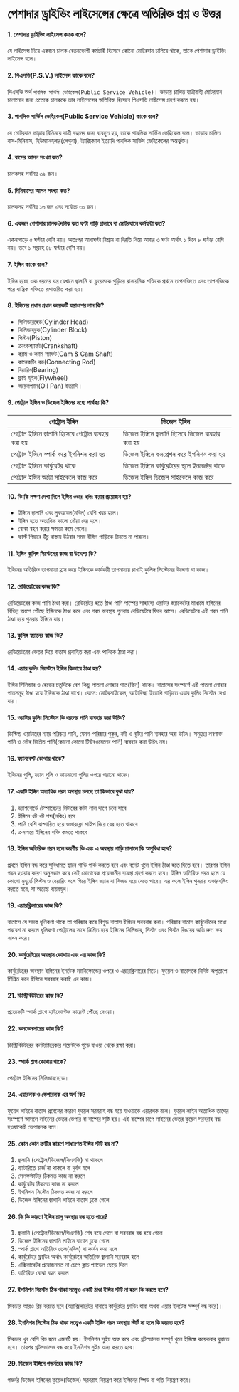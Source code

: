 # পেশাদার ড্রাইভিং লাইসেন্সের ক্ষেত্রে অতিরিক্ত প্রশ্ন ও উত্তর

#### 1. পেশাদার ড্রাইভিং লাইসেন্স কাকে বলে?
যে লাইসেন্স দিয়ে একজন চালক বেতনভোগী কর্মচারী হিসেবে কোনো মোটরযান চালিয়ে থাকে, তাকে পেশাদার ড্রাইভিং লাইসেন্স বলে।

#### 2. পিএসভি(P.S.V.) লাইসেন্স কাকে বলে?
পিএসভি অর্থ `পাবলিক সার্ভিস ভেহিকেল(Public Service Vehicle)`। ভাড়ায় চালিত যাত্রীবাহী মোটরযান চালানোর জন্য প্রত্যেক চালককে তার লাইসেন্সের অতিরিক্ত হিসেবে পিএসভি লাইসেন্স গ্রহণ করতে হয়।

#### 3. পাবলিক সার্ভিস ভেহিকেল(Public Service Vehicle) কাকে বলে?
যে মোটরযান ভাড়ার বিনিময়ে যাত্রী বহনের জন্য ব্যবহৃত হয়, তাকে পাবলিক সার্ভিস ভেহিকেল বলে। ভাড়ায় চালিত বাস-মিনিবাস, হিউম্যানহলার(লেগুনা), ট্যাক্সিক্যাব ইত্যাদি পাবলিক সার্ভিস ভেহিকেলের অন্তর্ভুক্ত।

#### 4. বাসের আসন সংখ্যা কত?
চালকসহ সর্বনিম্ন ৩২ জন।

#### 5. মিনিবাসের আসন সংখ্যা কত?
চালকসহ সর্বনিম্ন ১৬ জন এবং সর্বোচ্চ ৩১ জন।

#### 6. একজন পেশাদার চালক দৈনিক কত ঘণ্টা গাড়ি চালাবে বা মোটরযানে কর্মঘন্টা কত?
একনাগাড়ে ৫ ঘণ্টার বেশি নয়।
অতঃপর আধাঘণ্টা বিশ্রাম বা বিরতি নিয়ে আবার ৩ ঘণ্টা অর্থাৎ ১ দিনে ৮ ঘণ্টার বেশি নয়।
তবে ১ সপ্তাহে ৪৮ ঘণ্টার বেশি নয়।

#### 7. ইঙ্গিন কাকে বলে?
ইঙ্গিন হচ্ছে এক ধরনের যন্ত্র যেখানে জ্বালানি বা ফ্লুয়েলকে পুড়িয়ে রাসায়নিক শক্তিকে প্রথমে তাপশক্তিতে এবং তাপশক্তিকে পরে যান্ত্রিক শক্তিতে রূপান্তরিত করা হয়।

#### 8. ইঙ্গিনের প্রধান প্রধান কয়েকটি যন্ত্রাংশের নাম কি?
- সিলিন্ডারহেড(Cylinder Head)
- সিলিন্ডারব্লক(Cylinder Block)
- পিস্টন(Piston)
- ক্রাংকশ্যাফট(Crankshaft)
- ক্যাম ও ক্যাম শ্যাফট(Cam & Cam Shaft)
- কানেকটিং রড(Connecting Rod)
- বিয়ারিং(Bearing)
- ফ্লাই হুইল(Flywheel)
- অয়েলপ্যান(Oil Pan) ইত্যাদি।

#### 9. পেট্রোল ইঙ্গিন ও ডিজেল ইঙ্গিনের মধ্যে পার্থক্য কি?
| পেট্রোল ইঙ্গিন | ডিজেল ইঙ্গিন |
| --- | --- |
| পেট্রোল ইঙ্গিনে জ্বালানি হিসেবে পেট্রোল ব্যবহার করা হয় | ডিজেল ইঙ্গিনে জ্বালানি হিসেবে ডিজেল ব্যবহার করা হয় |
| পেট্রোল ইঙ্গিনে স্পার্ক করে ইগনিশন করা হয় | ডিজেল ইঙ্গিনে কমপ্রেশন করে ইগনিশন করা হয় |
| পেট্রোল ইঙ্গিনে কার্বুরেটর থাকে | ডিজেল ইঙ্গিনে কার্বুরেটরের স্থলে ইনজেক্টর থাকে |
| পেট্রোল ইঙ্গিন অটো সাইকেলে কাজ করে | ডিজেল ইঙ্গিন ডিজেল সাইকেলে কাজ করে |

#### 10. কি কি লক্ষণ দেখা দিলে ইঙ্গিন `ওভার হলিং` করার প্রয়োজন হয়?
- ইঙ্গিনে জ্বালানি এবং লুবঅয়েল(মবিল) বেশি খরচ হলে।
- ইঙ্গিন হতে অত্যধিক কালো ধোঁয়া বের হলে।
- বোঝা বহন করার ক্ষমতা কমে গেলে।
- ফার্স্ট গিয়ারে উঁচু রাস্তায় উঠবার সময় ইঙ্গিন গাড়িকে টানতে না পারলে।

#### 11. ইঙ্গিন কুলিঙ্গ সিস্টেমের কাজ বা উদ্দেশ্য কি?
ইঙ্গিনের অতিরিক্ত তাপমাত্রা হ্রাস করে ইঙ্গিনকে কার্যকরী তাপমাত্রায় রাখাই কুলিঙ্গ সিস্টেমের উদ্দেশ্য বা কাজ।

#### 12. রেডিয়েটরের কাজ কি?
রেডিয়েটরের কাজ পানি ঠাণ্ডা করা। রেডিয়েটর হতে ঠাণ্ডা পানি পাম্পের সাহায্যে ওয়াটার জ্যাকেটের মাধ্যমে ইঙ্গিনের বিভিন্ন অংশে পৌঁছে ইঙ্গিনকে ঠাণ্ডা করে এবং গরম অবস্থায় পুনরায় রেডিয়েটরে ফিরে আসে। রেডিয়েটরে এই গরম পানি ঠাণ্ডা হয়ে পুনরায় ইঙ্গিনে যায়।

#### 13. কুলিঙ্গ ফ্যানের কাজ কি?
রেডিয়েটরের ভেতর দিয়ে বাতাস প্রবাহিত করা এবং পানিকে ঠাণ্ডা করা।

#### 14. এয়ার কুলিং সিস্টেমে ইঙ্গিন কিভাবে ঠাণ্ডা হয়?
ইঙ্গিন সিলিন্ডার ও হেডের চতুর্দিকে বেশ কিছু পাতলা লোহার পাত(ফিন) থাকে। বাতাসের সংস্পর্শে এই পাতলা লোহার পাতসমূহ ঠাণ্ডা হয়ে ইঙ্গিনকে ঠাণ্ডা রাখে। যেমন: মোটরসাইকেল, অটোরিক্সা ইত্যাদি গাড়িতে এয়ার কুলিং সিস্টেম দেখা যায়।

#### 15. ওয়াটার কুলিং সিস্টেমে কি ধরনের পানি ব্যবহার করা উচিৎ?
ডিস্টিল্ড ওয়াটারের ন্যায় পরিষ্কার পানি, যেমন-পরিষ্কার পুকুর, নদী ও বৃষ্টির পানি ব্যবহার অরা উচিৎ। সমুদ্রের লবণাক্ত পানি ও লৌহ মিশ্রিত পানি(কোনো কোনো টিউবওয়েলের পানি) ব্যবহার করা উচিৎ নয়।

#### 16. ফ্যানবেল্ট কোথায় থাকে?
ইঙ্গিনের পুলি, ফ্যান পুলি ও ডায়নামো পুলির ওপরে পরানো থাকে।

#### 17. একটি ইঙ্গিন অত্যধিক গরম অবস্থায় চলছে তা কিভাবে বুঝা যায়?
1. ড্যাশবোর্ডে টেম্পারেচার মিটারের কাটা লাল দাগে চলে যাবে
2. ইঙ্গিনে খট খট শব্দ(নকিং) হবে
3. পানি বেশি বাষ্পায়িত হয়ে ওভারফ্লো পাইপ দিয়ে বের হতে থাকবে
4. ক্রমান্বয়ে ইঙ্গিনের শক্তি কমতে থাকবে

#### 18. ইঙ্গিন অতিরিক্ত গরম হলে করণীয় কি এবং এ অবস্থায় গাড়ি চালালে কি অসুবিধা হবে?
প্রথমে ইঙ্গিন বন্ধ করে সুবিধামত স্থানে গাড়ি পার্ক করতে হবে এবং বনেট খুলে ইঙ্গিন ঠাণ্ডা হতে দিতে হবে।
তারপর ইঙ্গিন গরম হওয়ার কারণ অনুসন্ধান করে সেই মোতাবেক প্রয়োজনীয় ব্যবস্থা গ্রহণ করতে হবে।
ইঙ্গিন অতিরিক্ত গরম হলে যে কোনো মুহূর্তে পিস্টন ও বেয়ারিং গলে গিয়ে ইঙ্গিন জ্যাম বা সিজড হয়ে যেতে পারে।
এর ফলে ইঙ্গিন পুনরায় ওভারহলিং করতে হবে, যা অত্যন্ত ব্যয়বহুল।

#### 19. এয়ারক্লিনারের কাজ কি?
বাতাসে যে সমস্ত ধূলিকণা থাকে তা পরিষ্কার করে বিশুদ্ধ বাতাস ইঙ্গিনে সরবরাহ করা। পরিষ্কার বাতাস কার্বুরেটরের মধ্যে পরবেশ না করলে ধূলিকণা পেট্রোলের সাথে মিশ্রিত হয়ে ইঙ্গিনের সিলিন্ডার, পিস্টন এবং পিস্টন রিঙয়ের অতি দ্রুত ক্ষয় সাধন করে।

#### 20. কার্বুরেটরের অবস্থান কোথায় এবং এর কাজ কি?
কার্বুরেটরের অবস্থান ইঙ্গিনের ইনটেক ম্যানিফোন্ডের ওপরে ও এয়ারক্লিনারের নিচে। ফুয়েল ও বাতাসকে নির্দিষ্ট অপুতাপে মিশ্রিত করে ইঙ্গিনে সরবরাহ করাই এর কাজ।

#### 21. ডিস্ট্রিবিউটরের কাজ কি?
প্রত্যেকটি স্পার্ক প্লাগে হাইভোল্টজ কারেন্ট পৌঁছে দেওয়া।

#### 22. কনডেনসারের কাজ কি?
ডিস্ট্রিবিউটরের কনট্যাক্টব্রেকার পয়েন্টকে পুড়ে যাওয়া থেকে রক্ষা করা।

#### 23. স্পার্ক প্লাগ কোথায় থাকে?
পেট্রোল ইঙ্গিনের সিলিন্ডারহেডে।

#### 24. এয়ারলক ও ভেপারলক এর অর্থ কি?
ফুয়েল লাইনে বাতাস প্রবেশের কারণে ফুয়েল সরবরাহ বন্ধ হয়ে যাওয়াকে এয়ারলক বলে।
ফুয়েল লাইন অত্যধিক তাপের সংস্পর্শে আসলে লাইনের ভেতর ভেপার বা বাষ্পের সৃষ্টি হয়। এই বাষ্পের চাপে লাইনের ভেতর ফুয়েল সরবরাহ বন্ধ হওয়াকেই ভেপারলক বলে।

#### 25. কোন কোন ত্রুটির কারণে সাধারণত ইঙ্গিন স্টার্ট হয় না?
1. জ্বালানি (পেট্রোল/ডিজেল/সিএনজি) না থাকলে
2. ব্যাটারিতে চার্জ না থাকলে বা দুর্বল হলে
3. সেলফস্টার্টার ঠিকমত কাজ না করলে
4. কার্বুরেটর ঠিকমত কাজ না করলে
5. ইগনিশন সিস্টেম ঠিকমত কাজ না করলে
6. ডিজেল ইঙ্গিনের জ্বালানি লাইনে বাতাস ঢুকে গেলে

#### 26. কি কি কারণে ইঙ্গিন চালু অবস্থায় বন্ধ হতে পারে?
1. জ্বালানি (পেট্রোল/ডিজেল/সিএনজি) শেষ হয়ে গেলে বা সরবরাহ বন্ধ হয়ে গেলে
2. ডিজেল ইঙ্গিনের জ্বালানি লাইনে বাতাস ঢুকে গেলে
3. স্পার্ক প্লাগে অতিরিক্ত তেল(মবিল) বা কার্বন কমা হলে
4. কার্বুরেটরে ফ্লাডিং অর্থাৎ কার্বুরেটরে অতিরিক্ত জ্বালানি সরবরাহ হলে
5. এক্সিলারেটর প্রয়োজনমত না চেপে ক্লাচ প্যাডেল ছেড়ে দিলে
6. অতিরিক্ত বোঝা বহন করলে

#### 27. ইগনিশন সিস্টেম ঠিক থাকা সত্ত্বেও একটি ঠাণ্ডা ইঙ্গিন স্টার্ট না হলে কি করতে হবে?
মিকচার আরও রিচ করতে হবে (অ্যাক্সিলারেটর দাবায়ে কার্বুরেটর ফ্লাডিং দ্বারা অথবা এয়ার ইনটেক সম্পূর্ণ বন্ধ করে)।

#### 28. ইগনিশন সিস্টেম ঠিক থাকা সত্ত্বেও একটি ইঙ্গিন গরম অবস্থায় স্টার্ট না হলে কি করতে হবে?
মিকচার খুব বেশি রিচ হলে এমনটি হয়। ইগনিশন সুইচ অফ করে এবং থ্রটল্ভালভ সম্পূর্ণ খুলে ইঙ্গিঙ্কে কয়েকবার ঘুরাতে হবে। তারপর থ্রটলভালভ বন্ধ করে ইননিশন সুইচ অন্য করতে হবে।

#### 29. ডিজেল ইঙ্গিনে গভর্নরের কাজ কি?
গভর্নর ডিজেল ইঙ্গিনের ফুয়েল(ডিজেল) সরবরাহ নিয়ন্ত্রণ করে ইঙ্গিনের স্পিড বা গতি নিয়ন্ত্রণ করে।